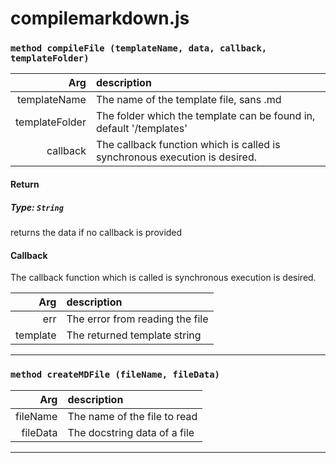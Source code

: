 # compilemarkdown.js

### ``` method compileFile (templateName, data, callback, templateFolder) ```

| Arg | description |
| --: | :-- |
| templateName | The name of the template file, sans .md |
| templateFolder | The folder which the template can be found in, default &#39;/templates&#39; |
| callback | The callback function which is called is synchronous execution is desired. |



#### Return
##### Type: ``` String ```
returns the data if no callback is provided

#### Callback

The callback function which is called is synchronous execution is desired.




| Arg | description |
| --: | :-- |
| err | The error from reading the file |
| template | The returned template string |
 




---

### ``` method createMDFile (fileName, fileData) ```

| Arg | description |
| --: | :-- |
| fileName | The name of the file to read |
| fileData | The docstring data of a file |





---

